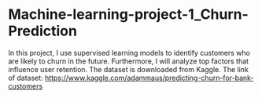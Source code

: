 # Machine-learning-project-1_Churn-Prediction
In this project, I use supervised learning models to identify customers who are likely to churn in the future. Furthermore, I will analyze top factors that influence user retention. The dataset is downloaded from Kaggle.
The link of dataset: https://www.kaggle.com/adammaus/predicting-churn-for-bank-customers
